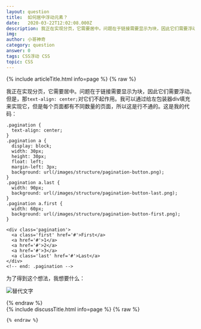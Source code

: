 ```yaml
---
layout: question
title:  如何居中浮动元素？
date:   2020-03-22T12:02:08.000Z
description: 我正在实现分页，它需要居中。问题在于链接需要显示为块，因此它们需要浮动。但是，那text-align  center;对它们不起作用。我可以通过给左包装器...
img: 
author: 小哥神奇
category: question
answer: 0
tags: CSS浮动 CSS
topic: CSS
---
```

<div class="article-root">
  <div class="article">
    {% include articleTitle.html info=page %}
    {% raw %}
    <div class="article-content"><p><font style="vertical-align: inherit;"><font style="vertical-align: inherit;">我正在实现分页，它需要居中。</font><font style="vertical-align: inherit;">问题在于链接需要显示为块，因此它们需要浮动。</font><font style="vertical-align: inherit;">但是，那</font></font><code>text-align: center;</code><font style="vertical-align: inherit;"><font style="vertical-align: inherit;">对它们不起作用。</font><font style="vertical-align: inherit;">我可以通过给左包装器div填充来实现它，但是每个页面都有不同数量的页面，所以这是行不通的。</font><font style="vertical-align: inherit;">这是我的代码：</font></font></p>

<p></p><div class="snippet" data-lang="js" data-hide="false" data-console="true" data-babel="false">
<div class="snippet-code">
<pre class="snippet-code-css lang-css prettyprint-override"><code>.pagination {<font></font>
  text-align: center;<font></font>
}<font></font>
.pagination a {<font></font>
  display: block;<font></font>
  width: 30px;<font></font>
  height: 30px;<font></font>
  float: left;<font></font>
  margin-left: 3px;<font></font>
  background: url(/images/structure/pagination-button.png);<font></font>
}<font></font>
.pagination a.last {<font></font>
  width: 90px;<font></font>
  background: url(/images/structure/pagination-button-last.png);<font></font>
}<font></font>
.pagination a.first {<font></font>
  width: 60px;<font></font>
  background: url(/images/structure/pagination-button-first.png);<font></font>
}</code></pre>
<pre class="snippet-code-html lang-html prettyprint-override"><code>&lt;div class='pagination'&gt;<font></font>
  &lt;a class='first' href='#'&gt;First&lt;/a&gt;<font></font>
  &lt;a href='#'&gt;1&lt;/a&gt;<font></font>
  &lt;a href='#'&gt;2&lt;/a&gt;<font></font>
  &lt;a href='#'&gt;3&lt;/a&gt;<font></font>
  &lt;a class='last' href='#'&gt;Last&lt;/a&gt;<font></font>
&lt;/div&gt;<font></font>
&lt;!-- end: .pagination --&gt;</code></pre>
</div>
</div>
<p></p>

<p><font style="vertical-align: inherit;"><font style="vertical-align: inherit;">为了得到这个想法，我想要什么：</font></font></p>

<p><img src="https://www.samyoc.com//uploads/users/23999/images/thumbnails/1584878401067.jpg" data-src="https://www.samyoc.com//uploads/users/23999/images/1584878401067.jpg" alt="替代文字"></p></div>
    {% endraw %}
  </div>

  <div class="discuss-wrapper">
    {% include discussTitle.html info=page %}
    {% raw %}
    
    {% endraw %}
  </div>
<div>
